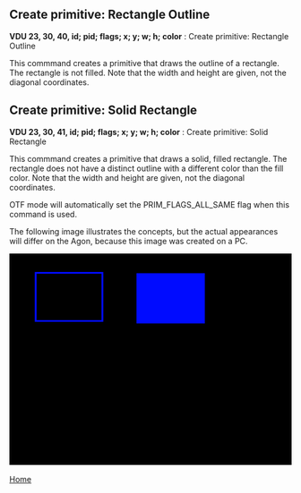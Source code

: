 ## Create primitive: Rectangle Outline
<b>VDU 23, 30, 40, id; pid; flags; x; y; w; h; color</b> : Create primitive: Rectangle Outline

This commmand creates a primitive that draws the outline of a rectangle. The rectangle is not filled. Note that the width and
height are given, not the diagonal coordinates.

## Create primitive: Solid Rectangle
<b>VDU 23, 30, 41, id; pid; flags; x; y; w; h; color</b> : Create primitive: Solid Rectangle

This commmand creates a primitive that draws a solid, filled rectangle.
The rectangle does not have a distinct outline with a different
color than the fill color.
Note that the width and height are given, not the diagonal coordinates.

OTF mode will automatically set the PRIM_FLAGS_ALL_SAME flag
when this command is used.

The following image illustrates the concepts, but the actual appearances will differ on the Agon, because this image was created on a PC.

![Rectangle](rectangle.png)

[Home](otf_mode.md)
